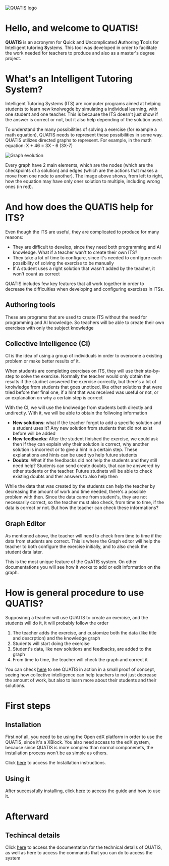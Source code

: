 ![QUATIS logo](./readme_stuff/QUATIs.png)
# Hello, and welcome to QUATIS!

**QUATIS** is an acronymn for **Q**uick and **U**ncomplicated **A**uthoring **T**ools for **I**ntelligent tutoring **S**ystems.
This tool was developed in order to facilitate the work needed for teachers to produce and also as a master's degree project.

# What's an Intelligent Tutoring System?
Intelligent Tutoring Systems (ITS) are computer programs aimed at helping students to learn new knolwegde by simulating a individual learning, with one student and one teacher.
This is because the ITS doesn't just show if the answer is correct or not, but it also help depending of the solution used.

To understand the many possibilities of solving a exercise (for example a math equation), QUATIS needs to represent these possibilities in some way. 
QUATIS utilizes directed graphs to represent. For example, in the math equation: X + 46 = 3X - 6 (3X-7)

![Graph evolution](./readme_stuff/Comparison.png)

Every graph have 2 main elements, which are the nodes (which are the checkpoints of a solution) and edges (which are the actions that makes a move from one node to another). The image above shows, from left to right, how the equation may have only oner solution to multiple, including wrong ones (in red).


# And how does the QUATIS help for ITS?
Even though the ITS are useful, they are complicated to produce for many reasons:
- They are difficult to develop, since they need both programming and AI knowledge. What if a teacher wan't to create their own ITS?
- They take a lot of time to configure, since it's needed to configure each possibility of solving the exercise to be manually
- If A student uses a right solution that wasn't added by the teacher, it won't count as correct

QUATIS includes few key features that all work together in order to decrease the difficulties when developing and configuring exercises in ITSs.

## Authoring tools 
These are programs that are used to create ITS without the need for programming and AI knowledge. So teachers will be able to create their own exercises with only the subject knowledge
 
## Collective Intelligence (CI)
CI is the idea of using a group of individuals in order to overcome a existing problem or make better results of it.

When students are completing exercises on ITS, they will use their ste-by-step to solve the exercise. Normally the teacher would only obtain the results if the studnet answered the exercise correctly, but there's a lot of knoiwledge from students that goes unoticed, like other solutions that were tried before ther final one, if a hint that was received was useful or not, or an explanation on why a certain step is correct

With the CI, we will use the knolwedge from students both directly and undirectly. With it, we will be able to obtain the follwoing information
- **New solutions**: what if the teacher forgot to add a specific solution and a student uses it? Any new solution from students that did not exist before will be added
- **New feedbacks**: After the student finished the exercise, we could ask then if they can explain why their solution is correct, why another solution is incorrect or to give a hint in a certain step. These explanations and hints can be used tyo help future students
- **Doubts**: What if the feedbacks did not help the students and they still need help? Students can send create doubts, that can be answered by other students or the teacher. Future studnets will be able to check existing doubts and ther answers to also help then

While the data that was created by the students can help the teacher by decreasing the amount of work and time needed, there's a possible problem with then. Since the data came from student's, they are not necessarily correct, so the teacher must also check, from time to time, if the data is correct or not.
But how the teacher can check these informations?

## Graph Editor
As mentioned above, the teacher will need to check from time to time if the data from students are correct. This is where the Graph editor will help the teacher to both configure the exercise initially, and to also check the student data later.

This is the most unique feature of the QuATIS system. On other documentations you will see how it works to add or edit information on the graph.

# How is general procedure to use QUATIS?
Supposinng a teacher will use QUATIS to create an exercise, and the students will do it, it will probably follow the order

1. The teacher adds the exercise, and customize both the data (like title and descrption) and the knowledge graph
2. Students will start doing the exercise
3. Student's data, like new solutions and feedbacks, are added to the graph
4. From time to time, the teacher will check the graph and correct it

You can check [here](./PROOF_OF_CONCEPT.md) to see QUATIS in action in a small proof of concept, seeing how collective intelligence can help teachers to not just decrease the amount of work, but also to learn more about their students and their solutions.

# First steps
## Installation
First nof all, you need to be using the Open edX platform in order to use the QUATIS, since it's a XBlock. You also need access to the edX system, because since QUATIS is more complex than normal componenets, the installation process won't be as simple as others.

Click [here](./INSTALL.md) to access the Installation instructions.

## Using it
After successfully installing, click [here](./HOW_TO.md) to access the guide and how to use it.

# Afterward

## Techincal details
Click [here](./TECHNICAL.md) to access the documentation for the technical details of QUATIS, as well as here to access the commands that you can do to access the  system